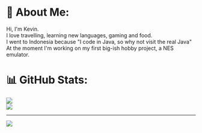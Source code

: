 # 💫 About Me:
Hi, I'm Kevin.<br> I love travelling, learning new languages, gaming and food.<br>
I went to Indonesia because "I code in Java, so why not visit the real Java"<br>
At the moment I'm working on my first big-ish hobby project, a NES emulator.


# 📊 GitHub Stats:
<!--![](https://github-readme-stats.vercel.app/api?username=kevin082001&theme=dark&hide_border=false&include_all_commits=true&count_private=true)<br/>-->
![](https://github-readme-streak-stats.herokuapp.com/?user=kevin082001&theme=dark&hide_border=false)<br/>
![](https://github-readme-stats.vercel.app/api/top-langs/?username=kevin082001&theme=dark&hide_border=false&include_all_commits=true&count_private=true&layout=compact)

---
[![](https://visitcount.itsvg.in/api?id=kevin082001&icon=0&color=0)](https://visitcount.itsvg.in)

<!-- Proudly created with GPRM ( https://gprm.itsvg.in ) -->
